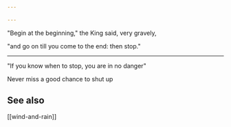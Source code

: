 ```yaml
---
 
---
```



"Begin at the beginning," the King said, very gravely, 

"and go on till you come to the end: then stop."

---

"If you know when to stop, you are in no danger" 

Never miss a good chance to shut up

## See also 

[[wind-and-rain]]